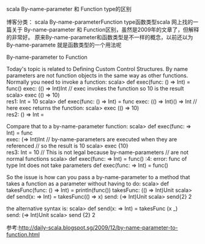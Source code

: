 scala By-name-parameter 和 Function type的区别

博客分类： scala
By-name-parameterFunction type函数类型scala
网上找的一篇关于 By-name-parameter 和 Function区别，虽然是2009年的文章了，但解释的非常好。 原来By-name-parameter和函数类型是不一样的概念，以前还以为By-name-paramete 就是函数类型的一个用法呢
 
By-name-parameter to Function

Today's topic is related to Defining Custom Control Structures. By name parameters are not function objects in the same way as other functions. Normally you need to invoke a function:
scala> def exec(func: () => Int) = func()
exec: (() => Int)Int
// exec invokes the function so 10 is the result
scala> exec (() => 10)  
res1: Int = 10
scala> def exec(func: () => Int) = func
exec: (() => Int)() => Int
// here exec returns the function:
scala> exec (() => 10)                 
res2: () => Int = <function>

Compare that to a by-name-parameter function:
scala> def exec(func: => Int) = func   
exec: (=> Int)Int
// by-name-parameters are executed when they are referenced
// so the result is 10
scala> exec {10}                    
res3: Int = 10
// This is not legal because by-name-parameters
// are not normal functions
scala> def exec(func: => Int) = func()
<console>:4: error: func of type Int does not take parameters
       def exec(func: => Int) = func()

So the issue is how can you pass a by-name-parameter to a method that takes a function as a parameter without having to do: 
scala> def takesFunc(func: () => Int) = println(func())
takesFunc: (() => Int)Unit
scala> def send(x: => Int) = takesFunc(() => x) 
send: (=> Int)Unit
scala> send{2}
2

the alternative syntax is:
scala> def send(x: => Int) = takesFunc (x _)   
send: (=> Int)Unit
scala> send {2}
2
 
参考:http://daily-scala.blogspot.sg/2009/12/by-name-parameter-to-function.html
